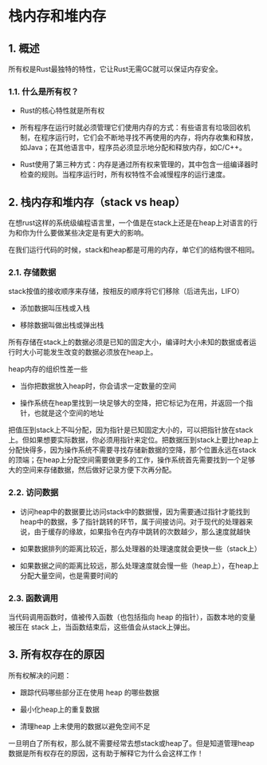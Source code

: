# 栈内存和堆内存

## 1. 概述

所有权是Rust最独特的特性，它让Rust无需GC就可以保证内存安全。

### 1.1. 什么是所有权？

- Rust的核心特性就是所有权

- 所有程序在运行时就必须管理它们使用内存的方式：有些语言有垃圾回收机制，在程序运行时，它们会不断地寻找不再使用的内存，将内存收集和释放，如Java；在其他语言中，程序员必须显示地分配和释放内存，如C/C++。

- Rust使用了第三种方式：内存是通过所有权来管理的，其中包含一组编译器时检查的规则。当程序运行时，所有权特性不会减慢程序的运行速度。

## 2. 栈内存和堆内存（stack vs heap）

在想rust这样的系统级编程语言里，一个值是在stack上还是在heap上对语言的行为和你为什么要做某些决定是有更大的影响。

在我们运行代码的时候，stack和heap都是可用的内存，单它们的结构很不相同。

### 2.1. 存储数据

stack按值的接收顺序来存储，按相反的顺序将它们移除（后进先出，LIFO）

- 添加数据叫压栈或入栈

- 移除数据叫做出栈或弹出栈

所有存储在stack上的数据必须是已知的固定大小，编译时大小未知的数据或者运行时大小可能发生改变的数据必须放在heap上。

heap内存的组织性差一些

- 当你把数据放入heap时，你会请求一定数量的空间

- 操作系统在heap里找到一块足够大的空降，把它标记为在用，并返回一个指针，也就是这个空间的地址

把值压到stack上不叫分配，因为指针是已知固定大小的，可以把指针放在stack上。但如果想要实际数据，你必须用指针来定位。把数据压到stack上要比heap上分配快得多，因为操作系统不需要寻找存储新数据的空降，那个位置永远在stack的顶端；在heap上分配空间需要做更多的工作，操作系统首先需要找到一个足够大的空间来存储数据，然后做好记录方便下次再分配。

### 2.2. 访问数据

- 访问heap中的数据要比访问stack中的数据慢，因为需要通过指针才能找到heap中的数据，多了指针跳转的环节，属于间接访问。对于现代的处理器来说，由于缓存的缘故，如果指令在内存中跳转的次数越少，那么速度就越快

- 如果数据排列的距离比较近，那么处理器的处理速度就会更快一些（stack上）

- 如果数据之间的距离比较远，那么处理速度就会慢一些（heap上），在heap上分配大量空间，也是需要时间的

### 2.3. 函数调用

当代码调用函数时，值被传入函数（也包括指向 heap 的指针），函数本地的变量被压在 stack 上，当函数结束后，这些值会从stack上弹出。

## 3. 所有权存在的原因

所有权解决的问题：

- 跟踪代码哪些部分正在使用 heap 的哪些数据

- 最小化heap上的重复数据

- 清理heap 上未使用的数据以避免空间不足

一旦明白了所有权，那么就不需要经常去想stack或heap了。但是知道管理heap数据是所有权存在的原因，这有助于解释它为什么会这样工作！
